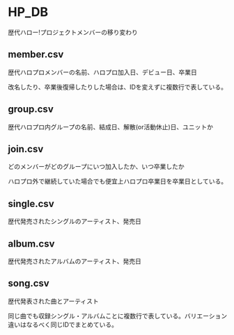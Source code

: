 # HP_DB
歴代ハロー!プロジェクトメンバーの移り変わり

## member.csv

歴代ハロプロメンバーの名前、ハロプロ加入日、デビュー日、卒業日

改名したり、卒業後復帰したりした場合は、IDを変えずに複数行で表している。

## group.csv

歴代ハロプロ内グループの名前、結成日、解散(or活動休止)日、ユニットか

## join.csv

どのメンバーがどのグループにいつ加入したか、いつ卒業したか

ハロプロ外で継続していた場合でも便宜上ハロプロ卒業日を卒業日としている。

## single.csv

歴代発売されたシングルのアーティスト、発売日

## album.csv

歴代発売されたアルバムのアーティスト、発売日

## song.csv

歴代発表された曲とアーティスト

同じ曲でも収録シングル・アルバムことに複数行で表している。バリエーション違いはなるべく同じIDでまとめている。
